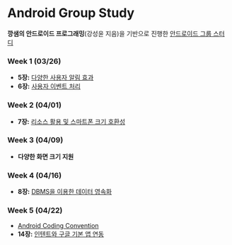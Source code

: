 # Android Group Study
**깡샘의 안드로이드 프로그래밍**(강성윤 지음)을 기반으로 진행한 [안드로이드 그룹 스터디](https://github.com/hotan486/android_study_)

### Week 1 (03/26)
- **5장:** [다양한 사용자 알림 효과](https://github.com/HwiChance/Android_Group_Study/blob/master/MarkdownFiles/Chapter5.md)
- **6장:** [사용자 이벤트 처리](https://github.com/HwiChance/Android_Group_Study/blob/master/MarkdownFiles/Chapter6.md)

### Week 2 (04/01)
- **7장:** [리소스 활용 및 스마트폰 크기 호환성](https://github.com/HwiChance/Android_Group_Study/blob/master/MarkdownFiles/Chapter7.md)

### Week 3 (04/09)
- **다양한 화면 크기 지원**

### Week 4 (04/16)
- **8장:** [DBMS을 이용한 데이터 영속화](https://github.com/HwiChance/Android_Group_Study/blob/master/MarkdownFiles/Chapter8.md)

### Week 5 (04/22)
- [Android Coding Convention](https://github.com/HwiChance/Android_Group_Study/blob/master/MarkdownFiles/CodingConvention.md)
- **14장:** [인텐트와 구글 기본 앱 연동](https://github.com/HwiChance/Android_Group_Study/blob/master/MarkdownFiles/Chapter14.md)
